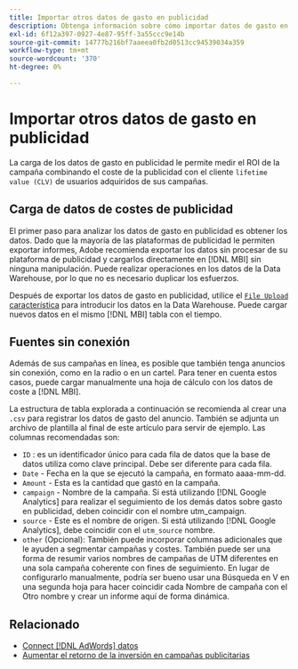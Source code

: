 ```yaml
---
title: Importar otros datos de gasto en publicidad
description: Obtenga información sobre cómo importar datos de gasto en publicidad o sin conexión a [!DNL MBI].
exl-id: 6f12a397-0927-4e87-95ff-3a55ccc9e14b
source-git-commit: 14777b216bf7aaeea0fb2d0513cc94539034a359
workflow-type: tm+mt
source-wordcount: '370'
ht-degree: 0%

---
```


# Importar otros datos de gasto en publicidad

La carga de los datos de gasto en publicidad le permite medir el ROI de la campaña combinando el coste de la publicidad con el cliente `lifetime value (CLV)` de usuarios adquiridos de sus campañas.

## Carga de datos de costes de publicidad

El primer paso para analizar los datos de gasto en publicidad es obtener los datos. Dado que la mayoría de las plataformas de publicidad le permiten exportar informes, Adobe recomienda exportar los datos sin procesar de su plataforma de publicidad y cargarlos directamente en [!DNL MBI] sin ninguna manipulación. Puede realizar operaciones en los datos de la Data Warehouse, por lo que no es necesario duplicar los esfuerzos.

Después de exportar los datos de gasto en publicidad, utilice el [`File Upload` característica](../connecting-data/using-file-uploader.md) para introducir los datos en la Data Warehouse. Puede cargar nuevos datos en el mismo [!DNL MBI] tabla con el tiempo.

## Fuentes sin conexión

Además de sus campañas en línea, es posible que también tenga anuncios sin conexión, como en la radio o en un cartel. Para tener en cuenta estos casos, puede cargar manualmente una hoja de cálculo con los datos de coste a [!DNL MBI].

La estructura de tabla explorada a continuación se recomienda al crear una `.csv` para registrar los datos de gasto del anuncio. También se adjunta un archivo de plantilla al final de este artículo para servir de ejemplo. Las columnas recomendadas son:

* `ID` : es un identificador único para cada fila de datos que la base de datos utiliza como clave principal. Debe ser diferente para cada fila.
* `Date` - Fecha en la que se ejecutó la campaña, en formato aaaa-mm-dd.
* `Amount` - Esta es la cantidad que gastó en la campaña.
* `campaign` - Nombre de la campaña. Si está utilizando [!DNL Google Analytics] para realizar el seguimiento de los demás datos sobre gasto en publicidad, deben coincidir con el nombre utm\_campaign.
* `source` - Este es el nombre de origen. Si está utilizando [!DNL Google Analytics], debe coincidir con el `utm_source` nombre.
* `other` (Opcional): También puede incorporar columnas adicionales que le ayuden a segmentar campañas y costes. También puede ser una forma de resumir varios nombres de campañas de UTM diferentes en una sola campaña coherente con fines de seguimiento. En lugar de configurarlo manualmente, podría ser bueno usar una Búsqueda en V en una segunda hoja para hacer coincidir cada Nombre de campaña con el Otro nombre y crear un informe aquí de forma dinámica.

## Relacionado

* [Connect [!DNL AdWords] datos](../integrations/google-adwords.md)
* [Aumentar el retorno de la inversión en campañas publicitarias](../../analysis/roi-ad-camp.md)
